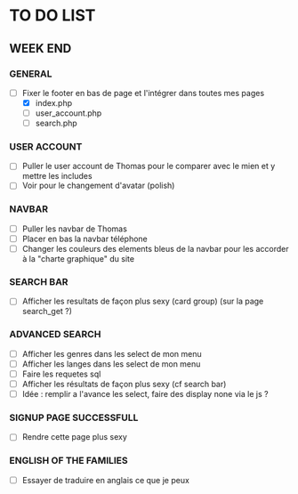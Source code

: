 # TO DO LIST 

## WEEK END

### GENERAL
- [ ] Fixer le footer en bas de page et l'intégrer dans toutes mes pages
  - [x] index.php
  - [ ] user_account.php
  - [ ] search.php

### USER ACCOUNT
- [ ] Puller le user account de Thomas pour le comparer avec le mien et y mettre les includes
- [ ] Voir pour le changement d'avatar (polish)

### NAVBAR
- [ ] Puller les navbar de Thomas
- [ ] Placer en bas la navbar téléphone
- [ ] Changer les couleurs des elements bleus de la navbar pour les accorder à la "charte graphique" du site

### SEARCH BAR
- [ ] Afficher les resultats de façon plus sexy (card group) (sur la page search_get ?)

### ADVANCED SEARCH
- [ ] Afficher les genres dans les select de mon menu
- [ ] Afficher les langes dans les select de mon menu
- [ ] Faire les requetes sql
- [ ] Afficher les résultats de façon plus sexy (cf search bar)
- [ ] Idée : remplir a l'avance les select, faire des display none via le js ? 

### SIGNUP PAGE SUCCESSFULL
- [ ] Rendre cette page plus sexy

### ENGLISH OF THE FAMILIES
- [ ] Essayer de traduire en anglais ce que je peux 


